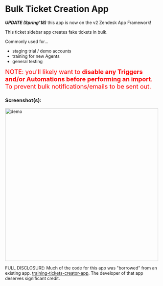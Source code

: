 # Bulk Ticket Creation App

***UPDATE (Spring'18)*** this app is now on the v2 Zendesk App Framework!

This ticket sidebar app creates fake tickets in bulk. 

Commonly used for... 

<ul>
  <li>staging trial / demo accounts</li>
  <li>training for new Agents</li>
  <li>general testing</li>
</ul>  


<span style="color:red;font-size:20px;"> NOTE: you'll likely want to <strong>disable any Triggers and/or Automations before performing an import</strong>. To prevent bulk notifications/emails to be sent out.</span> 

### Screenshot(s):
<img src="https://theme.zdassets.com/theme_assets/725179/1ace389cd6000429839069a84917bcd2dce79f3d.gif" alt="demo" style="width:500px;">

FULL DISCLOSURE: Much of the code for this app was "borrowed" from an existing app. [training-tickets-creator-app](https://github.com/ZendeskES/training-tickets-creator-app). The developer of that app deserves significant credit. 

